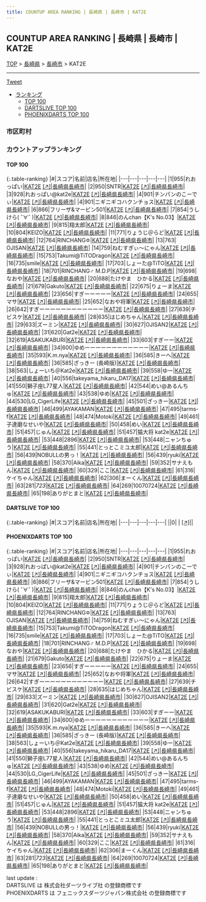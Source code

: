 ```yaml
---
title: COUNTUP AREA RANKING | 長崎県 | 長崎市 | KAT2E
---
```

## COUNTUP AREA RANKING | 長崎県 | 長崎市 | KAT2E

[TOP](/darts/rank/) > [長崎県](/darts/rank/長崎県/) > [長崎市](/darts/rank/長崎県/長崎市/) > KAT2E

___

<a href="https://twitter.com/share?ref_src=twsrc%5Etfw" data-text="COUNTUP AREA RANKING | 長崎県長崎市KAT2E" class="twitter-share-button" data-hashtags="DARTSLIVE,PHOENIXDARTS,darts,ダーツ" data-show-count="false">Tweet</a>

* [ランキング](#カウントアップランキング)
    * [TOP 100](#top-100)
    * [DARTSLIVE TOP 100](#dartslive-top-100)
    * [PHOENIXDARTS TOP 100](#phoenixdarts-top-100)

### 市区町村

<ul>

</ul>

### カウントアップランキング

#### TOP 100



{:.table-ranking}
|#|スコア|名前|店名|所在地|
|---|---|---|---|---|
|1|955|<span class="rank-name-pd">れおっぱい</span>|<a href="/darts/rank/shops/50785.html">KAT2E</a> <a href="https://vs.phoenixdarts.com/jp/shop/shopDetailInfo/s_50785?s_seq=50785">[↗]</a>|<a href="/darts/rank/長崎県/長崎市">長崎県長崎市</a>|
|2|950|<span class="rank-name-pd">SNTR</span>|<a href="/darts/rank/shops/50785.html">KAT2E</a> <a href="https://vs.phoenixdarts.com/jp/shop/shopDetailInfo/s_50785?s_seq=50785">[↗]</a>|<a href="/darts/rank/長崎県/長崎市">長崎県長崎市</a>|
|3|928|<span class="rank-name-pd">れおっぱい@kat2e</span>|<a href="/darts/rank/shops/50785.html">KAT2E</a> <a href="https://vs.phoenixdarts.com/jp/shop/shopDetailInfo/s_50785?s_seq=50785">[↗]</a>|<a href="/darts/rank/長崎県/長崎市">長崎県長崎市</a>|
|4|901|<span class="rank-name-pd">チンパンのこーでぃ</span>|<a href="/darts/rank/shops/50785.html">KAT2E</a> <a href="https://vs.phoenixdarts.com/jp/shop/shopDetailInfo/s_50785?s_seq=50785">[↗]</a>|<a href="/darts/rank/長崎県/長崎市">長崎県長崎市</a>|
|4|901|<span class="rank-name-pd">ニギニギコハクンチョス</span>|<a href="/darts/rank/shops/50785.html">KAT2E</a> <a href="https://vs.phoenixdarts.com/jp/shop/shopDetailInfo/s_50785?s_seq=50785">[↗]</a>|<a href="/darts/rank/長崎県/長崎市">長崎県長崎市</a>|
|6|866|<span class="rank-name-pd">フリーザ&amp;マービン501</span>|<a href="/darts/rank/shops/50785.html">KAT2E</a> <a href="https://vs.phoenixdarts.com/jp/shop/shopDetailInfo/s_50785?s_seq=50785">[↗]</a>|<a href="/darts/rank/長崎県/長崎市">長崎県長崎市</a>|
|7|854|<span class="rank-name-pd">うしけら( ˆ∀ˆ )</span>|<a href="/darts/rank/shops/50785.html">KAT2E</a> <a href="https://vs.phoenixdarts.com/jp/shop/shopDetailInfo/s_50785?s_seq=50785">[↗]</a>|<a href="/darts/rank/長崎県/長崎市">長崎県長崎市</a>|
|8|846|<span class="rank-name-pd">のんchan【K&#x27;s No.03】</span>|<a href="/darts/rank/shops/50785.html">KAT2E</a> <a href="https://vs.phoenixdarts.com/jp/shop/shopDetailInfo/s_50785?s_seq=50785">[↗]</a>|<a href="/darts/rank/長崎県/長崎市">長崎県長崎市</a>|
|9|815|<span class="rank-name-pd">翔太郎</span>|<a href="/darts/rank/shops/50785.html">KAT2E</a> <a href="https://vs.phoenixdarts.com/jp/shop/shopDetailInfo/s_50785?s_seq=50785">[↗]</a>|<a href="/darts/rank/長崎県/長崎市">長崎県長崎市</a>|
|10|804|<span class="rank-name-pd">KEIZO</span>|<a href="/darts/rank/shops/50785.html">KAT2E</a> <a href="https://vs.phoenixdarts.com/jp/shop/shopDetailInfo/s_50785?s_seq=50785">[↗]</a>|<a href="/darts/rank/長崎県/長崎市">長崎県長崎市</a>|
|11|771|<span class="rank-name-pd">りょうじ＠らど</span>|<a href="/darts/rank/shops/50785.html">KAT2E</a> <a href="https://vs.phoenixdarts.com/jp/shop/shopDetailInfo/s_50785?s_seq=50785">[↗]</a>|<a href="/darts/rank/長崎県/長崎市">長崎県長崎市</a>|
|12|764|<span class="rank-name-pd">RINCHANG✡</span>|<a href="/darts/rank/shops/50785.html">KAT2E</a> <a href="https://vs.phoenixdarts.com/jp/shop/shopDetailInfo/s_50785?s_seq=50785">[↗]</a>|<a href="/darts/rank/長崎県/長崎市">長崎県長崎市</a>|
|13|763|<span class="rank-name-pd"> OJISAN</span>|<a href="/darts/rank/shops/50785.html">KAT2E</a> <a href="https://vs.phoenixdarts.com/jp/shop/shopDetailInfo/s_50785?s_seq=50785">[↗]</a>|<a href="/darts/rank/長崎県/長崎市">長崎県長崎市</a>|
|14|759|<span class="rank-name-pd">ねむすぎぃ〜にゃん</span>|<a href="/darts/rank/shops/50785.html">KAT2E</a> <a href="https://vs.phoenixdarts.com/jp/shop/shopDetailInfo/s_50785?s_seq=50785">[↗]</a>|<a href="/darts/rank/長崎県/長崎市">長崎県長崎市</a>|
|15|753|<span class="rank-name-pd">Takumi@TiTODragon</span>|<a href="/darts/rank/shops/50785.html">KAT2E</a> <a href="https://vs.phoenixdarts.com/jp/shop/shopDetailInfo/s_50785?s_seq=50785">[↗]</a>|<a href="/darts/rank/長崎県/長崎市">長崎県長崎市</a>|
|16|735|<span class="rank-name-pd">smile</span>|<a href="/darts/rank/shops/50785.html">KAT2E</a> <a href="https://vs.phoenixdarts.com/jp/shop/shopDetailInfo/s_50785?s_seq=50785">[↗]</a>|<a href="/darts/rank/長崎県/長崎市">長崎県長崎市</a>|
|17|703|<span class="rank-name-pd">しょーた@TiTO</span>|<a href="/darts/rank/shops/50785.html">KAT2E</a> <a href="https://vs.phoenixdarts.com/jp/shop/shopDetailInfo/s_50785?s_seq=50785">[↗]</a>|<a href="/darts/rank/長崎県/長崎市">長崎県長崎市</a>|
|18|701|<span class="rank-name-pd">RINCHANG♂ M.D.P</span>|<a href="/darts/rank/shops/50785.html">KAT2E</a> <a href="https://vs.phoenixdarts.com/jp/shop/shopDetailInfo/s_50785?s_seq=50785">[↗]</a>|<a href="/darts/rank/長崎県/長崎市">長崎県長崎市</a>|
|19|698|<span class="rank-name-pd">なおや</span>|<a href="/darts/rank/shops/50785.html">KAT2E</a> <a href="https://vs.phoenixdarts.com/jp/shop/shopDetailInfo/s_50785?s_seq=50785">[↗]</a>|<a href="/darts/rank/長崎県/長崎市">長崎県長崎市</a>|
|20|688|<span class="rank-name-pd">たけやま　ひかる</span>|<a href="/darts/rank/shops/50785.html">KAT2E</a> <a href="https://vs.phoenixdarts.com/jp/shop/shopDetailInfo/s_50785?s_seq=50785">[↗]</a>|<a href="/darts/rank/長崎県/長崎市">長崎県長崎市</a>|
|21|679|<span class="rank-name-pd">Gakuto</span>|<a href="/darts/rank/shops/50785.html">KAT2E</a> <a href="https://vs.phoenixdarts.com/jp/shop/shopDetailInfo/s_50785?s_seq=50785">[↗]</a>|<a href="/darts/rank/長崎県/長崎市">長崎県長崎市</a>|
|22|675|<span class="rank-name-pd">りょーま</span>|<a href="/darts/rank/shops/50785.html">KAT2E</a> <a href="https://vs.phoenixdarts.com/jp/shop/shopDetailInfo/s_50785?s_seq=50785">[↗]</a>|<a href="/darts/rank/長崎県/長崎市">長崎県長崎市</a>|
|23|656|<span class="rank-name-pd">すぎーーーーー</span>|<a href="/darts/rank/shops/50785.html">KAT2E</a> <a href="https://vs.phoenixdarts.com/jp/shop/shopDetailInfo/s_50785?s_seq=50785">[↗]</a>|<a href="/darts/rank/長崎県/長崎市">長崎県長崎市</a>|
|24|655|<span class="rank-name-pd">マサ</span>|<a href="/darts/rank/shops/50785.html">KAT2E</a> <a href="https://vs.phoenixdarts.com/jp/shop/shopDetailInfo/s_50785?s_seq=50785">[↗]</a>|<a href="/darts/rank/長崎県/長崎市">長崎県長崎市</a>|
|25|652|<span class="rank-name-pd">なおや将軍</span>|<a href="/darts/rank/shops/50785.html">KAT2E</a> <a href="https://vs.phoenixdarts.com/jp/shop/shopDetailInfo/s_50785?s_seq=50785">[↗]</a>|<a href="/darts/rank/長崎県/長崎市">長崎県長崎市</a>|
|26|642|<span class="rank-name-pd">すぎーーーーーーーーーーーー</span>|<a href="/darts/rank/shops/50785.html">KAT2E</a> <a href="https://vs.phoenixdarts.com/jp/shop/shopDetailInfo/s_50785?s_seq=50785">[↗]</a>|<a href="/darts/rank/長崎県/長崎市">長崎県長崎市</a>|
|27|639|<span class="rank-name-pd">チビスケ</span>|<a href="/darts/rank/shops/50785.html">KAT2E</a> <a href="https://vs.phoenixdarts.com/jp/shop/shopDetailInfo/s_50785?s_seq=50785">[↗]</a>|<a href="/darts/rank/長崎県/長崎市">長崎県長崎市</a>|
|28|635|<span class="rank-name-pd">はじめちゃん</span>|<a href="/darts/rank/shops/50785.html">KAT2E</a> <a href="https://vs.phoenixdarts.com/jp/shop/shopDetailInfo/s_50785?s_seq=50785">[↗]</a>|<a href="/darts/rank/長崎県/長崎市">長崎県長崎市</a>|
|29|633|<span class="rank-name-pd">ズーミン</span>|<a href="/darts/rank/shops/50785.html">KAT2E</a> <a href="https://vs.phoenixdarts.com/jp/shop/shopDetailInfo/s_50785?s_seq=50785">[↗]</a>|<a href="/darts/rank/長崎県/長崎市">長崎県長崎市</a>|
|30|627|<span class="rank-name-pd">OJISAN2</span>|<a href="/darts/rank/shops/50785.html">KAT2E</a> <a href="https://vs.phoenixdarts.com/jp/shop/shopDetailInfo/s_50785?s_seq=50785">[↗]</a>|<a href="/darts/rank/長崎県/長崎市">長崎県長崎市</a>|
|31|620|<span class="rank-name-pd">Gat2e</span>|<a href="/darts/rank/shops/50785.html">KAT2E</a> <a href="https://vs.phoenixdarts.com/jp/shop/shopDetailInfo/s_50785?s_seq=50785">[↗]</a>|<a href="/darts/rank/長崎県/長崎市">長崎県長崎市</a>|
|32|619|<span class="rank-name-pd">ASAKUKABURI</span>|<a href="/darts/rank/shops/50785.html">KAT2E</a> <a href="https://vs.phoenixdarts.com/jp/shop/shopDetailInfo/s_50785?s_seq=50785">[↗]</a>|<a href="/darts/rank/長崎県/長崎市">長崎県長崎市</a>|
|33|603|<span class="rank-name-pd">すぎーー</span>|<a href="/darts/rank/shops/50785.html">KAT2E</a> <a href="https://vs.phoenixdarts.com/jp/shop/shopDetailInfo/s_50785?s_seq=50785">[↗]</a>|<a href="/darts/rank/長崎県/長崎市">長崎県長崎市</a>|
|34|600|<span class="rank-name-pd">ゆめーーーーーーーーーーーー</span>|<a href="/darts/rank/shops/50785.html">KAT2E</a> <a href="https://vs.phoenixdarts.com/jp/shop/shopDetailInfo/s_50785?s_seq=50785">[↗]</a>|<a href="/darts/rank/長崎県/長崎市">長崎県長崎市</a>|
|35|593|<span class="rank-name-pd">K.m.nya</span>|<a href="/darts/rank/shops/50785.html">KAT2E</a> <a href="https://vs.phoenixdarts.com/jp/shop/shopDetailInfo/s_50785?s_seq=50785">[↗]</a>|<a href="/darts/rank/長崎県/長崎市">長崎県長崎市</a>|
|36|585|<span class="rank-name-pd">きーへ</span>|<a href="/darts/rank/shops/50785.html">KAT2E</a> <a href="https://vs.phoenixdarts.com/jp/shop/shopDetailInfo/s_50785?s_seq=50785">[↗]</a>|<a href="/darts/rank/長崎県/長崎市">長崎県長崎市</a>|
|36|585|<span class="rank-name-pd">ざっきー (長崎版)</span>|<a href="/darts/rank/shops/50785.html">KAT2E</a> <a href="https://vs.phoenixdarts.com/jp/shop/shopDetailInfo/s_50785?s_seq=50785">[↗]</a>|<a href="/darts/rank/長崎県/長崎市">長崎県長崎市</a>|
|38|563|<span class="rank-name-pd">しょーいち＠Kat2e</span>|<a href="/darts/rank/shops/50785.html">KAT2E</a> <a href="https://vs.phoenixdarts.com/jp/shop/shopDetailInfo/s_50785?s_seq=50785">[↗]</a>|<a href="/darts/rank/長崎県/長崎市">長崎県長崎市</a>|
|39|558|<span class="rank-name-pd">ゆー</span>|<a href="/darts/rank/shops/50785.html">KAT2E</a> <a href="https://vs.phoenixdarts.com/jp/shop/shopDetailInfo/s_50785?s_seq=50785">[↗]</a>|<a href="/darts/rank/長崎県/長崎市">長崎県長崎市</a>|
|40|556|<span class="rank-name-pd">takeyama_hikaru_DA17</span>|<a href="/darts/rank/shops/50785.html">KAT2E</a> <a href="https://vs.phoenixdarts.com/jp/shop/shopDetailInfo/s_50785?s_seq=50785">[↗]</a>|<a href="/darts/rank/長崎県/長崎市">長崎県長崎市</a>|
|41|550|<span class="rank-name-pd">獅子座L77星人</span>|<a href="/darts/rank/shops/50785.html">KAT2E</a> <a href="https://vs.phoenixdarts.com/jp/shop/shopDetailInfo/s_50785?s_seq=50785">[↗]</a>|<a href="/darts/rank/長崎県/長崎市">長崎県長崎市</a>|
|42|544|<span class="rank-name-pd">めい@あるんちゅ</span>|<a href="/darts/rank/shops/50785.html">KAT2E</a> <a href="https://vs.phoenixdarts.com/jp/shop/shopDetailInfo/s_50785?s_seq=50785">[↗]</a>|<a href="/darts/rank/長崎県/長崎市">長崎県長崎市</a>|
|43|538|<span class="rank-name-pd">ゆめ</span>|<a href="/darts/rank/shops/50785.html">KAT2E</a> <a href="https://vs.phoenixdarts.com/jp/shop/shopDetailInfo/s_50785?s_seq=50785">[↗]</a>|<a href="/darts/rank/長崎県/長崎市">長崎県長崎市</a>|
|44|530|<span class="rank-name-pd">LG_CigerLife</span>|<a href="/darts/rank/shops/50785.html">KAT2E</a> <a href="https://vs.phoenixdarts.com/jp/shop/shopDetailInfo/s_50785?s_seq=50785">[↗]</a>|<a href="/darts/rank/長崎県/長崎市">長崎県長崎市</a>|
|45|501|<span class="rank-name-pd">ざっきー</span>|<a href="/darts/rank/shops/50785.html">KAT2E</a> <a href="https://vs.phoenixdarts.com/jp/shop/shopDetailInfo/s_50785?s_seq=50785">[↗]</a>|<a href="/darts/rank/長崎県/長崎市">長崎県長崎市</a>|
|46|499|<span class="rank-name-pd">AYAKAMAN</span>|<a href="/darts/rank/shops/50785.html">KAT2E</a> <a href="https://vs.phoenixdarts.com/jp/shop/shopDetailInfo/s_50785?s_seq=50785">[↗]</a>|<a href="/darts/rank/長崎県/長崎市">長崎県長崎市</a>|
|47|495|<span class="rank-name-pd">tarms-f</span>|<a href="/darts/rank/shops/50785.html">KAT2E</a> <a href="https://vs.phoenixdarts.com/jp/shop/shopDetailInfo/s_50785?s_seq=50785">[↗]</a>|<a href="/darts/rank/長崎県/長崎市">長崎県長崎市</a>|
|48|474|<span class="rank-name-pd">Motoki</span>|<a href="/darts/rank/shops/50785.html">KAT2E</a> <a href="https://vs.phoenixdarts.com/jp/shop/shopDetailInfo/s_50785?s_seq=50785">[↗]</a>|<a href="/darts/rank/長崎県/長崎市">長崎県長崎市</a>|
|49|461|<span class="rank-name-pd">子達磨なせいや</span>|<a href="/darts/rank/shops/50785.html">KAT2E</a> <a href="https://vs.phoenixdarts.com/jp/shop/shopDetailInfo/s_50785?s_seq=50785">[↗]</a>|<a href="/darts/rank/長崎県/長崎市">長崎県長崎市</a>|
|50|458|<span class="rank-name-pd">めい</span>|<a href="/darts/rank/shops/50785.html">KAT2E</a> <a href="https://vs.phoenixdarts.com/jp/shop/shopDetailInfo/s_50785?s_seq=50785">[↗]</a>|<a href="/darts/rank/長崎県/長崎市">長崎県長崎市</a>|
|51|457|<span class="rank-name-pd">じゅん</span>|<a href="/darts/rank/shops/50785.html">KAT2E</a> <a href="https://vs.phoenixdarts.com/jp/shop/shopDetailInfo/s_50785?s_seq=50785">[↗]</a>|<a href="/darts/rank/長崎県/長崎市">長崎県長崎市</a>|
|51|457|<span class="rank-name-pd">猫大将 kat2e</span>|<a href="/darts/rank/shops/50785.html">KAT2E</a> <a href="https://vs.phoenixdarts.com/jp/shop/shopDetailInfo/s_50785?s_seq=50785">[↗]</a>|<a href="/darts/rank/長崎県/長崎市">長崎県長崎市</a>|
|53|448|<span class="rank-name-pd">2896</span>|<a href="/darts/rank/shops/50785.html">KAT2E</a> <a href="https://vs.phoenixdarts.com/jp/shop/shopDetailInfo/s_50785?s_seq=50785">[↗]</a>|<a href="/darts/rank/長崎県/長崎市">長崎県長崎市</a>|
|53|448|<span class="rank-name-pd">ニャンちゅう</span>|<a href="/darts/rank/shops/50785.html">KAT2E</a> <a href="https://vs.phoenixdarts.com/jp/shop/shopDetailInfo/s_50785?s_seq=50785">[↗]</a>|<a href="/darts/rank/長崎県/長崎市">長崎県長崎市</a>|
|55|441|<span class="rank-name-pd">とっとこミユ太郎</span>|<a href="/darts/rank/shops/50785.html">KAT2E</a> <a href="https://vs.phoenixdarts.com/jp/shop/shopDetailInfo/s_50785?s_seq=50785">[↗]</a>|<a href="/darts/rank/長崎県/長崎市">長崎県長崎市</a>|
|56|439|<span class="rank-name-pd">NOBULLの男っ！</span>|<a href="/darts/rank/shops/50785.html">KAT2E</a> <a href="https://vs.phoenixdarts.com/jp/shop/shopDetailInfo/s_50785?s_seq=50785">[↗]</a>|<a href="/darts/rank/長崎県/長崎市">長崎県長崎市</a>|
|56|439|<span class="rank-name-pd">ryuki</span>|<a href="/darts/rank/shops/50785.html">KAT2E</a> <a href="https://vs.phoenixdarts.com/jp/shop/shopDetailInfo/s_50785?s_seq=50785">[↗]</a>|<a href="/darts/rank/長崎県/長崎市">長崎県長崎市</a>|
|58|370|<span class="rank-name-pd">Aika</span>|<a href="/darts/rank/shops/50785.html">KAT2E</a> <a href="https://vs.phoenixdarts.com/jp/shop/shopDetailInfo/s_50785?s_seq=50785">[↗]</a>|<a href="/darts/rank/長崎県/長崎市">長崎県長崎市</a>|
|59|352|<span class="rank-name-pd">サナえもん</span>|<a href="/darts/rank/shops/50785.html">KAT2E</a> <a href="https://vs.phoenixdarts.com/jp/shop/shopDetailInfo/s_50785?s_seq=50785">[↗]</a>|<a href="/darts/rank/長崎県/長崎市">長崎県長崎市</a>|
|60|329|<span class="rank-name-pd">ここ</span>|<a href="/darts/rank/shops/50785.html">KAT2E</a> <a href="https://vs.phoenixdarts.com/jp/shop/shopDetailInfo/s_50785?s_seq=50785">[↗]</a>|<a href="/darts/rank/長崎県/長崎市">長崎県長崎市</a>|
|61|316|<span class="rank-name-pd">ケイちゃん</span>|<a href="/darts/rank/shops/50785.html">KAT2E</a> <a href="https://vs.phoenixdarts.com/jp/shop/shopDetailInfo/s_50785?s_seq=50785">[↗]</a>|<a href="/darts/rank/長崎県/長崎市">長崎県長崎市</a>|
|62|306|<span class="rank-name-pd">まーくん</span>|<a href="/darts/rank/shops/50785.html">KAT2E</a> <a href="https://vs.phoenixdarts.com/jp/shop/shopDetailInfo/s_50785?s_seq=50785">[↗]</a>|<a href="/darts/rank/長崎県/長崎市">長崎県長崎市</a>|
|63|281|<span class="rank-name-pd">*723*</span>|<a href="/darts/rank/shops/50785.html">KAT2E</a> <a href="https://vs.phoenixdarts.com/jp/shop/shopDetailInfo/s_50785?s_seq=50785">[↗]</a>|<a href="/darts/rank/長崎県/長崎市">長崎県長崎市</a>|
|64|269|<span class="rank-name-pd">10070724</span>|<a href="/darts/rank/shops/50785.html">KAT2E</a> <a href="https://vs.phoenixdarts.com/jp/shop/shopDetailInfo/s_50785?s_seq=50785">[↗]</a>|<a href="/darts/rank/長崎県/長崎市">長崎県長崎市</a>|
|65|198|<span class="rank-name-pd">ありがとまと</span>|<a href="/darts/rank/shops/50785.html">KAT2E</a> <a href="https://vs.phoenixdarts.com/jp/shop/shopDetailInfo/s_50785?s_seq=50785">[↗]</a>|<a href="/darts/rank/長崎県/長崎市">長崎県長崎市</a>|


#### DARTSLIVE TOP 100



{:.table-ranking}
|#|スコア|名前|店名|所在地|
|---|---|---|---|---|
||0|<span class="rank-name-dl"> </span>|<a href="/darts/rank/shops/.html"></a> <a href="">[↗]</a>|<a href="/darts/rank//"></a>|


#### PHOENIXDARTS TOP 100



{:.table-ranking}
|#|スコア|名前|店名|所在地|
|---|---|---|---|---|
|1|955|<span class="rank-name-pd">れおっぱい</span>|<a href="/darts/rank/shops/50785.html">KAT2E</a> <a href="https://vs.phoenixdarts.com/jp/shop/shopDetailInfo/s_50785?s_seq=50785">[↗]</a>|<a href="/darts/rank/長崎県/長崎市">長崎県長崎市</a>|
|2|950|<span class="rank-name-pd">SNTR</span>|<a href="/darts/rank/shops/50785.html">KAT2E</a> <a href="https://vs.phoenixdarts.com/jp/shop/shopDetailInfo/s_50785?s_seq=50785">[↗]</a>|<a href="/darts/rank/長崎県/長崎市">長崎県長崎市</a>|
|3|928|<span class="rank-name-pd">れおっぱい@kat2e</span>|<a href="/darts/rank/shops/50785.html">KAT2E</a> <a href="https://vs.phoenixdarts.com/jp/shop/shopDetailInfo/s_50785?s_seq=50785">[↗]</a>|<a href="/darts/rank/長崎県/長崎市">長崎県長崎市</a>|
|4|901|<span class="rank-name-pd">チンパンのこーでぃ</span>|<a href="/darts/rank/shops/50785.html">KAT2E</a> <a href="https://vs.phoenixdarts.com/jp/shop/shopDetailInfo/s_50785?s_seq=50785">[↗]</a>|<a href="/darts/rank/長崎県/長崎市">長崎県長崎市</a>|
|4|901|<span class="rank-name-pd">ニギニギコハクンチョス</span>|<a href="/darts/rank/shops/50785.html">KAT2E</a> <a href="https://vs.phoenixdarts.com/jp/shop/shopDetailInfo/s_50785?s_seq=50785">[↗]</a>|<a href="/darts/rank/長崎県/長崎市">長崎県長崎市</a>|
|6|866|<span class="rank-name-pd">フリーザ&amp;マービン501</span>|<a href="/darts/rank/shops/50785.html">KAT2E</a> <a href="https://vs.phoenixdarts.com/jp/shop/shopDetailInfo/s_50785?s_seq=50785">[↗]</a>|<a href="/darts/rank/長崎県/長崎市">長崎県長崎市</a>|
|7|854|<span class="rank-name-pd">うしけら( ˆ∀ˆ )</span>|<a href="/darts/rank/shops/50785.html">KAT2E</a> <a href="https://vs.phoenixdarts.com/jp/shop/shopDetailInfo/s_50785?s_seq=50785">[↗]</a>|<a href="/darts/rank/長崎県/長崎市">長崎県長崎市</a>|
|8|846|<span class="rank-name-pd">のんchan【K&#x27;s No.03】</span>|<a href="/darts/rank/shops/50785.html">KAT2E</a> <a href="https://vs.phoenixdarts.com/jp/shop/shopDetailInfo/s_50785?s_seq=50785">[↗]</a>|<a href="/darts/rank/長崎県/長崎市">長崎県長崎市</a>|
|9|815|<span class="rank-name-pd">翔太郎</span>|<a href="/darts/rank/shops/50785.html">KAT2E</a> <a href="https://vs.phoenixdarts.com/jp/shop/shopDetailInfo/s_50785?s_seq=50785">[↗]</a>|<a href="/darts/rank/長崎県/長崎市">長崎県長崎市</a>|
|10|804|<span class="rank-name-pd">KEIZO</span>|<a href="/darts/rank/shops/50785.html">KAT2E</a> <a href="https://vs.phoenixdarts.com/jp/shop/shopDetailInfo/s_50785?s_seq=50785">[↗]</a>|<a href="/darts/rank/長崎県/長崎市">長崎県長崎市</a>|
|11|771|<span class="rank-name-pd">りょうじ＠らど</span>|<a href="/darts/rank/shops/50785.html">KAT2E</a> <a href="https://vs.phoenixdarts.com/jp/shop/shopDetailInfo/s_50785?s_seq=50785">[↗]</a>|<a href="/darts/rank/長崎県/長崎市">長崎県長崎市</a>|
|12|764|<span class="rank-name-pd">RINCHANG✡</span>|<a href="/darts/rank/shops/50785.html">KAT2E</a> <a href="https://vs.phoenixdarts.com/jp/shop/shopDetailInfo/s_50785?s_seq=50785">[↗]</a>|<a href="/darts/rank/長崎県/長崎市">長崎県長崎市</a>|
|13|763|<span class="rank-name-pd"> OJISAN</span>|<a href="/darts/rank/shops/50785.html">KAT2E</a> <a href="https://vs.phoenixdarts.com/jp/shop/shopDetailInfo/s_50785?s_seq=50785">[↗]</a>|<a href="/darts/rank/長崎県/長崎市">長崎県長崎市</a>|
|14|759|<span class="rank-name-pd">ねむすぎぃ〜にゃん</span>|<a href="/darts/rank/shops/50785.html">KAT2E</a> <a href="https://vs.phoenixdarts.com/jp/shop/shopDetailInfo/s_50785?s_seq=50785">[↗]</a>|<a href="/darts/rank/長崎県/長崎市">長崎県長崎市</a>|
|15|753|<span class="rank-name-pd">Takumi@TiTODragon</span>|<a href="/darts/rank/shops/50785.html">KAT2E</a> <a href="https://vs.phoenixdarts.com/jp/shop/shopDetailInfo/s_50785?s_seq=50785">[↗]</a>|<a href="/darts/rank/長崎県/長崎市">長崎県長崎市</a>|
|16|735|<span class="rank-name-pd">smile</span>|<a href="/darts/rank/shops/50785.html">KAT2E</a> <a href="https://vs.phoenixdarts.com/jp/shop/shopDetailInfo/s_50785?s_seq=50785">[↗]</a>|<a href="/darts/rank/長崎県/長崎市">長崎県長崎市</a>|
|17|703|<span class="rank-name-pd">しょーた@TiTO</span>|<a href="/darts/rank/shops/50785.html">KAT2E</a> <a href="https://vs.phoenixdarts.com/jp/shop/shopDetailInfo/s_50785?s_seq=50785">[↗]</a>|<a href="/darts/rank/長崎県/長崎市">長崎県長崎市</a>|
|18|701|<span class="rank-name-pd">RINCHANG♂ M.D.P</span>|<a href="/darts/rank/shops/50785.html">KAT2E</a> <a href="https://vs.phoenixdarts.com/jp/shop/shopDetailInfo/s_50785?s_seq=50785">[↗]</a>|<a href="/darts/rank/長崎県/長崎市">長崎県長崎市</a>|
|19|698|<span class="rank-name-pd">なおや</span>|<a href="/darts/rank/shops/50785.html">KAT2E</a> <a href="https://vs.phoenixdarts.com/jp/shop/shopDetailInfo/s_50785?s_seq=50785">[↗]</a>|<a href="/darts/rank/長崎県/長崎市">長崎県長崎市</a>|
|20|688|<span class="rank-name-pd">たけやま　ひかる</span>|<a href="/darts/rank/shops/50785.html">KAT2E</a> <a href="https://vs.phoenixdarts.com/jp/shop/shopDetailInfo/s_50785?s_seq=50785">[↗]</a>|<a href="/darts/rank/長崎県/長崎市">長崎県長崎市</a>|
|21|679|<span class="rank-name-pd">Gakuto</span>|<a href="/darts/rank/shops/50785.html">KAT2E</a> <a href="https://vs.phoenixdarts.com/jp/shop/shopDetailInfo/s_50785?s_seq=50785">[↗]</a>|<a href="/darts/rank/長崎県/長崎市">長崎県長崎市</a>|
|22|675|<span class="rank-name-pd">りょーま</span>|<a href="/darts/rank/shops/50785.html">KAT2E</a> <a href="https://vs.phoenixdarts.com/jp/shop/shopDetailInfo/s_50785?s_seq=50785">[↗]</a>|<a href="/darts/rank/長崎県/長崎市">長崎県長崎市</a>|
|23|656|<span class="rank-name-pd">すぎーーーーー</span>|<a href="/darts/rank/shops/50785.html">KAT2E</a> <a href="https://vs.phoenixdarts.com/jp/shop/shopDetailInfo/s_50785?s_seq=50785">[↗]</a>|<a href="/darts/rank/長崎県/長崎市">長崎県長崎市</a>|
|24|655|<span class="rank-name-pd">マサ</span>|<a href="/darts/rank/shops/50785.html">KAT2E</a> <a href="https://vs.phoenixdarts.com/jp/shop/shopDetailInfo/s_50785?s_seq=50785">[↗]</a>|<a href="/darts/rank/長崎県/長崎市">長崎県長崎市</a>|
|25|652|<span class="rank-name-pd">なおや将軍</span>|<a href="/darts/rank/shops/50785.html">KAT2E</a> <a href="https://vs.phoenixdarts.com/jp/shop/shopDetailInfo/s_50785?s_seq=50785">[↗]</a>|<a href="/darts/rank/長崎県/長崎市">長崎県長崎市</a>|
|26|642|<span class="rank-name-pd">すぎーーーーーーーーーーーー</span>|<a href="/darts/rank/shops/50785.html">KAT2E</a> <a href="https://vs.phoenixdarts.com/jp/shop/shopDetailInfo/s_50785?s_seq=50785">[↗]</a>|<a href="/darts/rank/長崎県/長崎市">長崎県長崎市</a>|
|27|639|<span class="rank-name-pd">チビスケ</span>|<a href="/darts/rank/shops/50785.html">KAT2E</a> <a href="https://vs.phoenixdarts.com/jp/shop/shopDetailInfo/s_50785?s_seq=50785">[↗]</a>|<a href="/darts/rank/長崎県/長崎市">長崎県長崎市</a>|
|28|635|<span class="rank-name-pd">はじめちゃん</span>|<a href="/darts/rank/shops/50785.html">KAT2E</a> <a href="https://vs.phoenixdarts.com/jp/shop/shopDetailInfo/s_50785?s_seq=50785">[↗]</a>|<a href="/darts/rank/長崎県/長崎市">長崎県長崎市</a>|
|29|633|<span class="rank-name-pd">ズーミン</span>|<a href="/darts/rank/shops/50785.html">KAT2E</a> <a href="https://vs.phoenixdarts.com/jp/shop/shopDetailInfo/s_50785?s_seq=50785">[↗]</a>|<a href="/darts/rank/長崎県/長崎市">長崎県長崎市</a>|
|30|627|<span class="rank-name-pd">OJISAN2</span>|<a href="/darts/rank/shops/50785.html">KAT2E</a> <a href="https://vs.phoenixdarts.com/jp/shop/shopDetailInfo/s_50785?s_seq=50785">[↗]</a>|<a href="/darts/rank/長崎県/長崎市">長崎県長崎市</a>|
|31|620|<span class="rank-name-pd">Gat2e</span>|<a href="/darts/rank/shops/50785.html">KAT2E</a> <a href="https://vs.phoenixdarts.com/jp/shop/shopDetailInfo/s_50785?s_seq=50785">[↗]</a>|<a href="/darts/rank/長崎県/長崎市">長崎県長崎市</a>|
|32|619|<span class="rank-name-pd">ASAKUKABURI</span>|<a href="/darts/rank/shops/50785.html">KAT2E</a> <a href="https://vs.phoenixdarts.com/jp/shop/shopDetailInfo/s_50785?s_seq=50785">[↗]</a>|<a href="/darts/rank/長崎県/長崎市">長崎県長崎市</a>|
|33|603|<span class="rank-name-pd">すぎーー</span>|<a href="/darts/rank/shops/50785.html">KAT2E</a> <a href="https://vs.phoenixdarts.com/jp/shop/shopDetailInfo/s_50785?s_seq=50785">[↗]</a>|<a href="/darts/rank/長崎県/長崎市">長崎県長崎市</a>|
|34|600|<span class="rank-name-pd">ゆめーーーーーーーーーーーー</span>|<a href="/darts/rank/shops/50785.html">KAT2E</a> <a href="https://vs.phoenixdarts.com/jp/shop/shopDetailInfo/s_50785?s_seq=50785">[↗]</a>|<a href="/darts/rank/長崎県/長崎市">長崎県長崎市</a>|
|35|593|<span class="rank-name-pd">K.m.nya</span>|<a href="/darts/rank/shops/50785.html">KAT2E</a> <a href="https://vs.phoenixdarts.com/jp/shop/shopDetailInfo/s_50785?s_seq=50785">[↗]</a>|<a href="/darts/rank/長崎県/長崎市">長崎県長崎市</a>|
|36|585|<span class="rank-name-pd">きーへ</span>|<a href="/darts/rank/shops/50785.html">KAT2E</a> <a href="https://vs.phoenixdarts.com/jp/shop/shopDetailInfo/s_50785?s_seq=50785">[↗]</a>|<a href="/darts/rank/長崎県/長崎市">長崎県長崎市</a>|
|36|585|<span class="rank-name-pd">ざっきー (長崎版)</span>|<a href="/darts/rank/shops/50785.html">KAT2E</a> <a href="https://vs.phoenixdarts.com/jp/shop/shopDetailInfo/s_50785?s_seq=50785">[↗]</a>|<a href="/darts/rank/長崎県/長崎市">長崎県長崎市</a>|
|38|563|<span class="rank-name-pd">しょーいち＠Kat2e</span>|<a href="/darts/rank/shops/50785.html">KAT2E</a> <a href="https://vs.phoenixdarts.com/jp/shop/shopDetailInfo/s_50785?s_seq=50785">[↗]</a>|<a href="/darts/rank/長崎県/長崎市">長崎県長崎市</a>|
|39|558|<span class="rank-name-pd">ゆー</span>|<a href="/darts/rank/shops/50785.html">KAT2E</a> <a href="https://vs.phoenixdarts.com/jp/shop/shopDetailInfo/s_50785?s_seq=50785">[↗]</a>|<a href="/darts/rank/長崎県/長崎市">長崎県長崎市</a>|
|40|556|<span class="rank-name-pd">takeyama_hikaru_DA17</span>|<a href="/darts/rank/shops/50785.html">KAT2E</a> <a href="https://vs.phoenixdarts.com/jp/shop/shopDetailInfo/s_50785?s_seq=50785">[↗]</a>|<a href="/darts/rank/長崎県/長崎市">長崎県長崎市</a>|
|41|550|<span class="rank-name-pd">獅子座L77星人</span>|<a href="/darts/rank/shops/50785.html">KAT2E</a> <a href="https://vs.phoenixdarts.com/jp/shop/shopDetailInfo/s_50785?s_seq=50785">[↗]</a>|<a href="/darts/rank/長崎県/長崎市">長崎県長崎市</a>|
|42|544|<span class="rank-name-pd">めい@あるんちゅ</span>|<a href="/darts/rank/shops/50785.html">KAT2E</a> <a href="https://vs.phoenixdarts.com/jp/shop/shopDetailInfo/s_50785?s_seq=50785">[↗]</a>|<a href="/darts/rank/長崎県/長崎市">長崎県長崎市</a>|
|43|538|<span class="rank-name-pd">ゆめ</span>|<a href="/darts/rank/shops/50785.html">KAT2E</a> <a href="https://vs.phoenixdarts.com/jp/shop/shopDetailInfo/s_50785?s_seq=50785">[↗]</a>|<a href="/darts/rank/長崎県/長崎市">長崎県長崎市</a>|
|44|530|<span class="rank-name-pd">LG_CigerLife</span>|<a href="/darts/rank/shops/50785.html">KAT2E</a> <a href="https://vs.phoenixdarts.com/jp/shop/shopDetailInfo/s_50785?s_seq=50785">[↗]</a>|<a href="/darts/rank/長崎県/長崎市">長崎県長崎市</a>|
|45|501|<span class="rank-name-pd">ざっきー</span>|<a href="/darts/rank/shops/50785.html">KAT2E</a> <a href="https://vs.phoenixdarts.com/jp/shop/shopDetailInfo/s_50785?s_seq=50785">[↗]</a>|<a href="/darts/rank/長崎県/長崎市">長崎県長崎市</a>|
|46|499|<span class="rank-name-pd">AYAKAMAN</span>|<a href="/darts/rank/shops/50785.html">KAT2E</a> <a href="https://vs.phoenixdarts.com/jp/shop/shopDetailInfo/s_50785?s_seq=50785">[↗]</a>|<a href="/darts/rank/長崎県/長崎市">長崎県長崎市</a>|
|47|495|<span class="rank-name-pd">tarms-f</span>|<a href="/darts/rank/shops/50785.html">KAT2E</a> <a href="https://vs.phoenixdarts.com/jp/shop/shopDetailInfo/s_50785?s_seq=50785">[↗]</a>|<a href="/darts/rank/長崎県/長崎市">長崎県長崎市</a>|
|48|474|<span class="rank-name-pd">Motoki</span>|<a href="/darts/rank/shops/50785.html">KAT2E</a> <a href="https://vs.phoenixdarts.com/jp/shop/shopDetailInfo/s_50785?s_seq=50785">[↗]</a>|<a href="/darts/rank/長崎県/長崎市">長崎県長崎市</a>|
|49|461|<span class="rank-name-pd">子達磨なせいや</span>|<a href="/darts/rank/shops/50785.html">KAT2E</a> <a href="https://vs.phoenixdarts.com/jp/shop/shopDetailInfo/s_50785?s_seq=50785">[↗]</a>|<a href="/darts/rank/長崎県/長崎市">長崎県長崎市</a>|
|50|458|<span class="rank-name-pd">めい</span>|<a href="/darts/rank/shops/50785.html">KAT2E</a> <a href="https://vs.phoenixdarts.com/jp/shop/shopDetailInfo/s_50785?s_seq=50785">[↗]</a>|<a href="/darts/rank/長崎県/長崎市">長崎県長崎市</a>|
|51|457|<span class="rank-name-pd">じゅん</span>|<a href="/darts/rank/shops/50785.html">KAT2E</a> <a href="https://vs.phoenixdarts.com/jp/shop/shopDetailInfo/s_50785?s_seq=50785">[↗]</a>|<a href="/darts/rank/長崎県/長崎市">長崎県長崎市</a>|
|51|457|<span class="rank-name-pd">猫大将 kat2e</span>|<a href="/darts/rank/shops/50785.html">KAT2E</a> <a href="https://vs.phoenixdarts.com/jp/shop/shopDetailInfo/s_50785?s_seq=50785">[↗]</a>|<a href="/darts/rank/長崎県/長崎市">長崎県長崎市</a>|
|53|448|<span class="rank-name-pd">2896</span>|<a href="/darts/rank/shops/50785.html">KAT2E</a> <a href="https://vs.phoenixdarts.com/jp/shop/shopDetailInfo/s_50785?s_seq=50785">[↗]</a>|<a href="/darts/rank/長崎県/長崎市">長崎県長崎市</a>|
|53|448|<span class="rank-name-pd">ニャンちゅう</span>|<a href="/darts/rank/shops/50785.html">KAT2E</a> <a href="https://vs.phoenixdarts.com/jp/shop/shopDetailInfo/s_50785?s_seq=50785">[↗]</a>|<a href="/darts/rank/長崎県/長崎市">長崎県長崎市</a>|
|55|441|<span class="rank-name-pd">とっとこミユ太郎</span>|<a href="/darts/rank/shops/50785.html">KAT2E</a> <a href="https://vs.phoenixdarts.com/jp/shop/shopDetailInfo/s_50785?s_seq=50785">[↗]</a>|<a href="/darts/rank/長崎県/長崎市">長崎県長崎市</a>|
|56|439|<span class="rank-name-pd">NOBULLの男っ！</span>|<a href="/darts/rank/shops/50785.html">KAT2E</a> <a href="https://vs.phoenixdarts.com/jp/shop/shopDetailInfo/s_50785?s_seq=50785">[↗]</a>|<a href="/darts/rank/長崎県/長崎市">長崎県長崎市</a>|
|56|439|<span class="rank-name-pd">ryuki</span>|<a href="/darts/rank/shops/50785.html">KAT2E</a> <a href="https://vs.phoenixdarts.com/jp/shop/shopDetailInfo/s_50785?s_seq=50785">[↗]</a>|<a href="/darts/rank/長崎県/長崎市">長崎県長崎市</a>|
|58|370|<span class="rank-name-pd">Aika</span>|<a href="/darts/rank/shops/50785.html">KAT2E</a> <a href="https://vs.phoenixdarts.com/jp/shop/shopDetailInfo/s_50785?s_seq=50785">[↗]</a>|<a href="/darts/rank/長崎県/長崎市">長崎県長崎市</a>|
|59|352|<span class="rank-name-pd">サナえもん</span>|<a href="/darts/rank/shops/50785.html">KAT2E</a> <a href="https://vs.phoenixdarts.com/jp/shop/shopDetailInfo/s_50785?s_seq=50785">[↗]</a>|<a href="/darts/rank/長崎県/長崎市">長崎県長崎市</a>|
|60|329|<span class="rank-name-pd">ここ</span>|<a href="/darts/rank/shops/50785.html">KAT2E</a> <a href="https://vs.phoenixdarts.com/jp/shop/shopDetailInfo/s_50785?s_seq=50785">[↗]</a>|<a href="/darts/rank/長崎県/長崎市">長崎県長崎市</a>|
|61|316|<span class="rank-name-pd">ケイちゃん</span>|<a href="/darts/rank/shops/50785.html">KAT2E</a> <a href="https://vs.phoenixdarts.com/jp/shop/shopDetailInfo/s_50785?s_seq=50785">[↗]</a>|<a href="/darts/rank/長崎県/長崎市">長崎県長崎市</a>|
|62|306|<span class="rank-name-pd">まーくん</span>|<a href="/darts/rank/shops/50785.html">KAT2E</a> <a href="https://vs.phoenixdarts.com/jp/shop/shopDetailInfo/s_50785?s_seq=50785">[↗]</a>|<a href="/darts/rank/長崎県/長崎市">長崎県長崎市</a>|
|63|281|<span class="rank-name-pd">*723*</span>|<a href="/darts/rank/shops/50785.html">KAT2E</a> <a href="https://vs.phoenixdarts.com/jp/shop/shopDetailInfo/s_50785?s_seq=50785">[↗]</a>|<a href="/darts/rank/長崎県/長崎市">長崎県長崎市</a>|
|64|269|<span class="rank-name-pd">10070724</span>|<a href="/darts/rank/shops/50785.html">KAT2E</a> <a href="https://vs.phoenixdarts.com/jp/shop/shopDetailInfo/s_50785?s_seq=50785">[↗]</a>|<a href="/darts/rank/長崎県/長崎市">長崎県長崎市</a>|
|65|198|<span class="rank-name-pd">ありがとまと</span>|<a href="/darts/rank/shops/50785.html">KAT2E</a> <a href="https://vs.phoenixdarts.com/jp/shop/shopDetailInfo/s_50785?s_seq=50785">[↗]</a>|<a href="/darts/rank/長崎県/長崎市">長崎県長崎市</a>|


<div class="footer border-top border-gray-light mt-5 pt-3 text-right text-gray">
    last update : <span style="font-weight: italic" id="foot_last_modified"></span><br />
    DARTSLIVE は 株式会社ダーツライブ社 の登録商標です<br />
    PHOENIXDARTS は フェニックスダーツジャパン株式会社 の登録商標です<br />
</div>

<script src="https://cdnjs.cloudflare.com/ajax/libs/jquery.tablesorter/2.31.3/js/jquery.tablesorter.min.js" integrity="sha512-qzgd5cYSZcosqpzpn7zF2ZId8f/8CHmFKZ8j7mU4OUXTNRd5g+ZHBPsgKEwoqxCtdQvExE5LprwwPAgoicguNg==" crossorigin="anonymous" referrerpolicy="no-referrer"></script>
<link rel="stylesheet" href="https://cdnjs.cloudflare.com/ajax/libs/jquery.tablesorter/2.31.3/css/theme.default.min.css" integrity="sha512-wghhOJkjQX0Lh3NSWvNKeZ0ZpNn+SPVXX1Qyc9OCaogADktxrBiBdKGDoqVUOyhStvMBmJQ8ZdMHiR3wuEq8+w==" crossorigin="anonymous" referrerpolicy="no-referrer" />
<script>
$(function() {
    $(".table-ranking").tablesorter({sortList:[[0, 0]]});
    $("#foot_last_modified").text(formatDate(new Date(document.lastModified), 'yyyy-MM-dd HH:mm:ss'));
});
</script>

<script async src="https://platform.twitter.com/widgets.js" charset="utf-8"></script>
